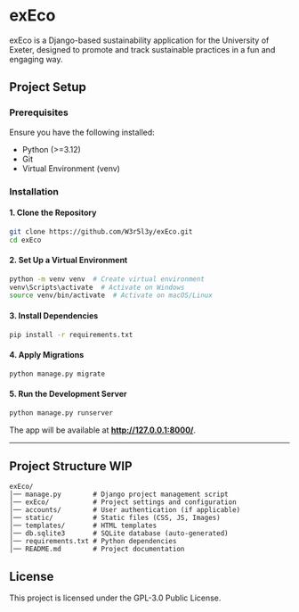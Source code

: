 # exEco

exEco is a Django-based sustainability application for the University of Exeter, designed to promote and track sustainable practices in a fun and engaging way.

## **Project Setup**

### **Prerequisites**

Ensure you have the following installed:

- Python (>=3.12)
- Git
- Virtual Environment (venv)

### **Installation**

#### **1. Clone the Repository**

```sh
git clone https://github.com/W3r5l3y/exEco.git
cd exEco
```

#### **2. Set Up a Virtual Environment**

```sh
python -m venv venv  # Create virtual environment
venv\Scripts\activate  # Activate on Windows
source venv/bin/activate  # Activate on macOS/Linux
```

#### **3. Install Dependencies**

```sh
pip install -r requirements.txt
```

#### **4. Apply Migrations**

```sh
python manage.py migrate
```

#### **5. Run the Development Server**

```sh
python manage.py runserver
```

The app will be available at **http://127.0.0.1:8000/**.

---

## **Project Structure WIP**

```
exEco/
│── manage.py        # Django project management script
│── exEco/           # Project settings and configuration
│── accounts/        # User authentication (if applicable)
│── static/          # Static files (CSS, JS, Images)
│── templates/       # HTML templates
│── db.sqlite3       # SQLite database (auto-generated)
│── requirements.txt # Python dependencies
│── README.md        # Project documentation
```

## **License**

This project is licensed under the GPL-3.0 Public License.
